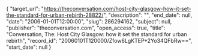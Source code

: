 {
  "target_url": "https://theconversation.com/host-city-glasgow-how-it-set-the-standard-for-urban-rebirth-28822/", 
  "description": "", 
  "end_date": null, 
  "date": "2006-01-01T12:00:00", 
  "slug": 286294162, 
  "subject": null, 
  "publisher": "theconversation.com", 
  "open_access": true, 
  "title": "Conversation, The: Host City Glasgow: how it set the standard for urban rebirth", 
  "record_id": "20060101T120000/Zfow6LgKTEP+2Yo34QFbRw==", 
  "start_date": null
}

